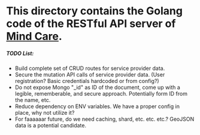 # This directory contains the Golang code of the RESTful API server of [Mind Care](https://mindcare.page).

##### TODO List:
- Build complete set of CRUD routes for service provider data.
- Secure the mutation API calls of service provider data. (User registration? Basic credentials hardcoded or from config?)
- Do not expose Mongo "_id" as ID of the document, come up with a legible, rememberable, and secure approach. Potentially form ID from the name, etc.
- Reduce dependency on ENV variables. We have a proper config in place, why not utilize it?
- For faaaaaar future, do we need caching, shard, etc. etc. etc.? GeoJSON data is a potential candidate.